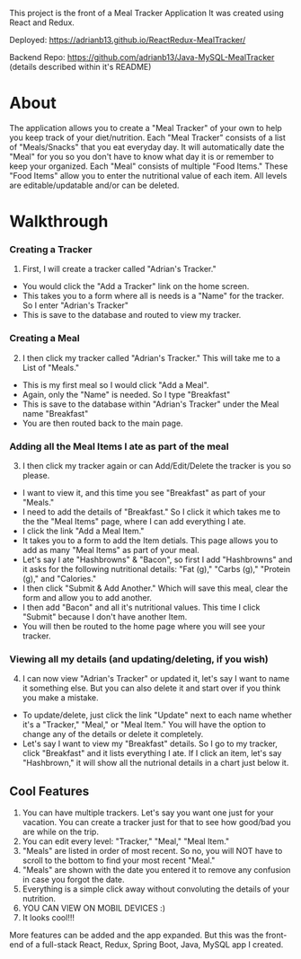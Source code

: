 This project is the front of a Meal Tracker Application
It was created using React and Redux.

Deployed: https://adrianb13.github.io/ReactRedux-MealTracker/

Backend Repo: https://github.com/adrianb13/Java-MySQL-MealTracker (details described within it's README)

# About

The application allows you to create a "Meal Tracker" of your own to help you keep track of your diet/nutrition.
Each "Meal Tracker" consists of a list of "Meals/Snacks" that you eat everyday day.  It will automatically date the "Meal" for you so you don't have to know what day it is or remember to keep your organized.  Each "Meal" consists of multiple "Food Items." These "Food Items" allow you to enter the nutritional value of each item. All levels are editable/updatable and/or can be deleted.

# Walkthrough

### Creating a Tracker
1. First, I will create a tracker called "Adrian's Tracker."
  - You would click the "Add a Tracker" link on the home screen.  
  - This takes you to a form where all is needs is a "Name" for the tracker. So I enter "Adrian's Tracker"
  - This is save to the database and routed to view my tracker.
 
### Creating a Meal
2. I then click my tracker called "Adrian's Tracker."  This will take me to a List of "Meals."
  - This is my first meal so I would click "Add a Meal".
  - Again, only the "Name" is needed. So I type "Breakfast"
  - This is save to the database within "Adrian's Tracker" under the Meal name "Breakfast"
  - You are then routed back to the main page.
  
### Adding all the Meal Items I ate as part of the meal
3. I then click my tracker again or can Add/Edit/Delete the tracker is you so please.  
  - I want to view it, and this time you see "Breakfast" as part of your "Meals." 
  - I need to add the details of "Breakfast."  So I click it which takes me to the the "Meal Items" page, where I can add everything I ate.
  - I click the link "Add a Meal Item."
  - It takes you to a form to add the Item detials. This page allows you to add as many "Meal Items" as part of your meal.
  - Let's say I ate "Hashbrowns" & "Bacon", so first I add "Hashbrowns" and it asks for the following nutritional details: "Fat (g)," "Carbs (g)," "Protein (g)," and "Calories."  
  - I then click "Submit & Add Another." Which will save this meal, clear the form and allow you to add another.
  - I then add "Bacon" and all it's nutritional values.  This time I click "Submit" because I don't have another Item.
  - You will then be routed to the home page where you will see your tracker.
 
### Viewing all my details (and updating/deleting, if you wish)
 4. I can now view "Adrian's Tracker" or updated it, let's say I want to name it something else.  But you can also delete it and start over if you think you make a mistake.
 - To update/delete, just click the link "Update" next to each name whether it's a "Tracker," "Meal," or "Meal Item." You will have the option to change any of the details or delete it completely.
 - Let's say I want to view my "Breakfast" details.  So I go to my tracker, click "Breakfast" and it lists everything I ate.  If I click an item, let's say "Hashbrown," it will show all the nutrional details in a chart just below it.  
 
## Cool Features

  1. You can have multiple trackers.  Let's say you want one just for your vacation.  You can create a tracker just for that to see how good/bad you are while on the trip.
  2. You can edit every level: "Tracker," "Meal," "Meal Item."
  3. "Meals" are listed in order of most recent.  So no, you will NOT have to scroll to the bottom to find your most recent "Meal."
  4. "Meals" are shown with the date you entered it to remove any confusion in case you forgot the date.
  5. Everything is a simple click away without convoluting the details of your nutrition.  
  6. YOU CAN VIEW ON MOBIL DEVICES :)
  7. It looks cool!!!
  
  More features can be added and the app expanded.  But this was the front-end of a full-stack React, Redux, Spring Boot, Java, MySQL app I created.
  
